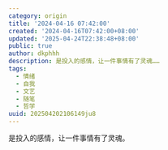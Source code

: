 ```yaml
---
category: origin
title: '2024-04-16 07:42:00'
created: '2024-04-16T07:42:00+08:00'
updated: '2025-04-24T22:38:48+08:00'
public: true
author: dkphhh
description: 是投入的感情，让一件事情有了灵魂……
tags:
  - 情绪
  - 自我
  - 文艺
  - 随笔
  - 哲学
uuid: 202504202106149ju8
---
```


是投入的感情，让一件事情有了灵魂。
